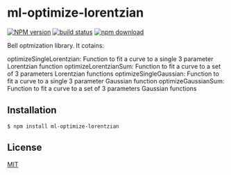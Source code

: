 # ml-optimize-lorentzian

  [![NPM version][npm-image]][npm-url]
  [![build status][travis-image]][travis-url]
  [![npm download][download-image]][download-url]

Bell optmization library. It cotains:

optimizeSingleLorentzian: Function to fit a curve to a single 3 parameter Lorentzian function
optimizeLorentzianSum: Function to fit a curve to a set of 3 parameters Lorentzian functions
optimizeSingleGaussian: Function to fit a curve to a single 3 parameter Gaussian function
optimizeGaussianSum: Function to fit a curve to a set of 3 parameters Gaussian functions

## Installation

`$ npm install ml-optimize-lorentzian`


## License

  [MIT](./LICENSE)

[npm-image]: https://img.shields.io/npm/v/ml-optimize-lorentzian.svg?style=flat-square
[npm-url]: https://npmjs.org/package/ml-optimize-lorentzian
[travis-image]: https://img.shields.io/travis/mljs/optimize-lorentzian/master.svg?style=flat-square
[travis-url]: https://travis-ci.org/mljs/optimize-lorentzian
[download-image]: https://img.shields.io/npm/dm/ml-optimize-lorentzian.svg?style=flat-square
[download-url]: https://npmjs.org/package/ml-optimize-lorentzian